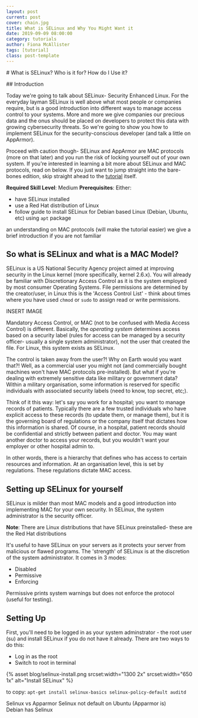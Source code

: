 ```yaml
---
layout: post
current: post
cover: chain.jpg
title: What is SELinux and Why You Might Want it
date: 2019-09-09 08:00:00
category: tutorials
author: Fiona McAllister
tags: [tutorial]
class: post-template
---
```

# What is SELinux? Who is it for? How do I Use it?

## Introduction

Today we're going to talk about SELinux- Security Enhanced Linux. For the everyday layman SELinux is well above what most people or companies require, but is a good introduction into different ways to manage access control to your systems. More and more we give companies our precious data and the onus should be placed on developers to protect this data with growing cybersecurity threats. So we're going to show you how to implement SELinux for the security-conscious developer (and talk a little on AppArmor).

Proceed with caution though- SELinux and AppArmor are MAC protocols (more on that later) and you run the risk of locking yourself out of your own system. If you're interested in learning a bit more about SELinux and MAC protocols, read on below. If you just want to jump straight into the bare-bones edition, skip straight ahead to the [tutorial](#tutorial) itself.

**Required Skill Level**: Medium
**Prerequisites**: 
Either:
 * have SELinux installed
 * use a Red Hat distribution of Linux
 * follow guide to install SELinux for Debian based Linux (Debian, Ubuntu, etc) using `apt` package

an understanding on MAC protocols (will make the tutorial easier) we give a brief introduction if you are not familiar

## So what is SELinux and what is a MAC Model?

SELinux is a US National Security Agency project aimed at improving security in the Linux kernel (more specifically, kernel 2.6.x). You will already be familiar with Discretionary Access Control as it is the system employed by most consumer Operating Systems. File permissions are determined by the creator/user, in Linux this is the 'Access Control List' - think about times where you have used `chmod` or `sudo` to assign read or write permissions.

INSERT IMAGE

Mandatory Access Control, or MAC (not to be confused with Media Access Control) is different. Basically, the *operating system* determines access based on a security label (rules for access can be managed by a security officer- usually a single system administrator), not the user that created the file. For Linux, this system exists as SELinux. 

The control is taken away from the user?! Why on Earth would you want that?! Well, as a commercial user you might not (and commercially bought machines won't have MAC protocols pre-installed). 
But what if you're dealing with extremely sensitive data like military or government data? Within a military organisation, some information is reserved for specific individuals with associated security labels (need to know, top secret, etc;).

Think of it this way: let's say you work for a hospital; you want to manage records of patients. Typically there are a few trusted individuals who have explicit access to these records (to update them, or manage them), but it is the governing board of regulations or the company itself that dictates how this information is shared. Of course, in a hospital, patient records should be confidential and strictly between patient and doctor. You may want another doctor to access your records, but you wouldn't want your employer or other hospital admin to.

In other words, there is a hierarchy that defines who has access to certain resources and information. At an organisation level, this is set by regulations. These regulations dictate MAC access.

## <a name = "tutorial"> </a> Setting up SELinux for yourself

SELinux is milder than most MAC models and a good introduction into implementing MAC for your own security. In SELinux, the system administrator is the security officer.

**Note**: There are Linux distributions that have SELinux preinstalled- these are the Red Hat distributions

It's useful to have SELinux on your servers as it protects your server from malicious or flawed programs. The 'strength' of SELinux is at the discretion of the system administrator. It comes in 3 modes:

 * Disabled
 * Permissive
 * Enforcing

Permissive prints system warnings but does not enforce the protocol (useful for testing).

## Setting Up

First, you'll need to be logged in as your system adminstrator - the root user (su) and install SELinux if you do not have it already. There are two ways to do this:

 * Log in as the root 
 * Switch to root in terminal

{% asset blog/selinux-install.png srcset:width="1300 2x" srcset:width="650 1x" alt="Install SELinux" %}

to copy: `apt-get install selinux-basics selinux-policy-default auditd`






Selinux vs Apparmor
Selinux not default on Ubuntu (Apparmor is)
Debian has Selinux
